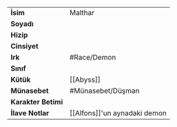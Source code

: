 |  |  |
  |---|---|
  | **İsim** | Malthar|
  | **Soyadı** | |
  | **Hizip** | |
  | **Cinsiyet** | |
  | **Irk** | #Race/Demon|
  | **Sınıf** | |
  | **Kütük** | [[Abyss]]|
  | **Münasebet** | #Münasebet/Düşman|
  | **Karakter Betimi** | |
  | **İlave Notlar** | [[Alfons]]'un aynadaki demon|
  